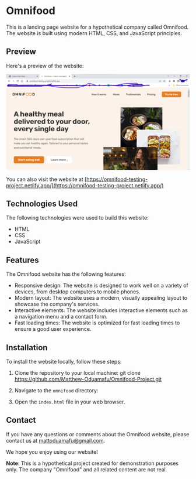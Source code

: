 <!---
# Omnifood-Project

A mini project to demonstrate how to use:
<ul>
  <li>CSS Grid</li>
  <li>FlexBox</li>
  <li>Website Optimization</li>
  <li>etc</li>
</ul>

#### Project review below
[![Website Preview](https://opengraph.githubassets.com/8c3092796977b0f2d2dc1456e8de6c91bf40b3ea3f38a9d8e85af6827dc90601/[{URL}](https://omnifood-testing-project.netlify.app/))](https://omnifood-testing-project.netlify.app/)

<a href="https://omnifood-testing-project.netlify.app/" target="_blank"><img src="https://github.com/Matthew-Oduamafu/Omnifood-Project/blob/main/img/omnifood.png?raw=true" alt=""></a>
--->


# Omnifood

This is a landing page website for a hypothetical company called Omnifood. The website is built using modern HTML, CSS, and JavaScript principles.

## Preview

Here's a preview of the website:

<a href="https://omnifood-testing-project.netlify.app/" target="_blank"><img src="https://github.com/Matthew-Oduamafu/Omnifood-Project/blob/main/img/omnifood.png?raw=true" alt=""></a>
<!--![Omnifood Website Preview](https://omnifood-testing-project.netlify.app/)-->

You can also visit the website at [https://omnifood-testing-project.netlify.app/](https://omnifood-testing-project.netlify.app/)

## Technologies Used

The following technologies were used to build this website:

- HTML
- CSS
- JavaScript

## Features

The Omnifood website has the following features:

- Responsive design: The website is designed to work well on a variety of devices, from desktop computers to mobile phones.
- Modern layout: The website uses a modern, visually appealing layout to showcase the company's services.
- Interactive elements: The website includes interactive elements such as a navigation menu and a contact form.
- Fast loading times: The website is optimized for fast loading times to ensure a good user experience.

## Installation

To install the website locally, follow these steps:

1. Clone the repository to your local machine:
    git clone https://github.com/Matthew-Oduamafu/Omnifood-Project.git
    
2. Navigate to the `omnifood` directory:

3. Open the `index.html` file in your web browser.

## Contact

If you have any questions or comments about the Omnifood website, please contact us at mattoduamafu@gmail.com.

We hope you enjoy using our website!

**Note**: This is a hypothetical project created for demonstration purposes only. The company "Omnifood" and all related content are not real.


